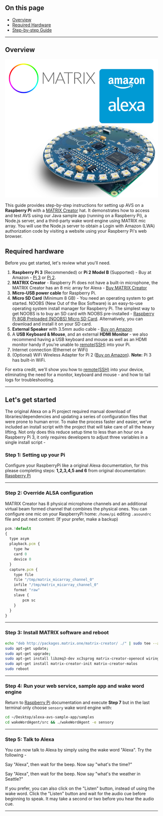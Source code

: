 ## On this page

* [Overview](#overview)
* [Required Hardware](#required-hardware)
* [Step-by-step Guide](#lets-get-started)

---

## Overview

![](/docs/Alexa/matrix-creator-alexa.png)

This guide provides step-by-step instructions for setting up AVS on a **Raspberry Pi** with a [MATRIX Creator](https://creator.matrix.one/) hat. It demonstrates how to access and test AVS using our Java sample app (running on a Raspberry Pi), a Node.js server, and a third-party wake word engine using MATRIX mic array. You will use the Node.js server to obtain a Login with Amazon (LWA) authorization code by visiting a website using your Raspberry Pi's web browser.

## Required hardware

Before you get started, let's review what you'll need.

1. **Raspberry Pi 3** (Recommended) or **Pi 2 Model B** (Supported)  - Buy at Amazon - [Pi 3](https://amzn.com/B01CD5VC92) or [Pi 2](http://amzn.com/B00T2U7R7I).
2. **MATRIX Creator** - Raspberry Pi does not have a built-in microphone, the MATRIX Creator has an 8 mic array for Alexa - [Buy MATRIX Creator](https://creator.matrix.one/#!/buy)
3. **Micro-USB power cable** for Raspberry Pi.
4. **Micro SD Card** (Minimum 8 GB) - You need an operating system to get started. NOOBS (New Out of the Box Software) is an easy-to-use operating system install manager for Raspberry Pi. The simplest way to get NOOBS is to buy an SD card with NOOBS pre-installed - [Raspberry Pi 8GB Preloaded (NOOBS) Micro SD Card](https://www.amazon.com/gp/product/B00ENPQ1GK/ref=oh_aui_detailpage_o01_s00?ie=UTF8&psc=1). Alternatively, you can download and install it on your SD card.
5. **External Speaker** with 3.5mm audio cable - [Buy on Amazon](http://amzn.com/B007OYAVLI)
6. A **USB Keyboard & Mouse**, and an external **HDMI Monitor** - we also recommend having a USB keyboard and mouse as well as an HDMI monitor handy if you're unable to [remote(SSH)][1] into your Pi.
7. Internet connection (Ethernet or WiFi)
8. (Optional) WiFi Wireless Adapter for Pi 2 ([Buy on Amazon](http://www.amazon.com/CanaKit-Raspberry-Wireless-Adapter-Dongle/dp/B00GFAN498/)).
   **Note:** Pi 3 has built-in WiFi.

For extra credit, we'll show you how to [remote(SSH)][1] into your device, eliminating the need for a monitor, keyboard and mouse - and how to tail logs for troubleshooting.

---

## Let's get started
The original Alexa on a Pi project required manual download of libraries/dependencies and updating a series of configuration files that were prone to human error. To make the process faster and easier, we’ve included an install script with the project that will take care of all the heavy lifting. Not only does this reduce setup time to less than an hour on a Raspberry Pi 3, it only requires developers to adjust three variables in a single install script -

### Step 1: Setting up your Pi
Configure your RaspberryPi like a original Alexa documentation, for this please completing steps: **1,2,3,4,5 and 6** from original documentation: [Raspberry Pi][2]

---

### Step 2: Override ALSA configuration

MATRIX Creator has 8 physical microphone channels and an additional virtual beam formed channel that combines the physical ones. You can configure one mic on your RaspberryPi home: `/home/pi` editing `.asoundrc` file and put next content: (If your prefer, make a backup)

``` javascript
pcm.!default
{
  type asym
  playback.pcm {
    type hw
    card 0
    device 0
  }
  capture.pcm {
    type file
    file "/tmp/matrix_micarray_channel_0"
    infile "/tmp/matrix_micarray_channel_0"
    format "raw"
    slave {
        pcm sc
    }
  }
}
```

---

### Step 3: Install MATRIX software and reboot
``` bash
echo "deb http://packages.matrix.one/matrix-creator/ ./" | sudo tee --append /etc/apt/sources.list;
sudo apt-get update;
sudo apt-get upgrade;
sudo apt-get install libzmq3-dev xc3sprog matrix-creator-openocd wiringpi cmake g++ git;
sudo apt-get install matrix-creator-init matrix-creator-malos
sudo reboot
```

---

### Step 4: Run your web service, sample app and wake word engine
Return to [Raspberry Pi][2] documentation and execute **Step 7** but in the last terminal only choose `sensory` wake word engine with:
``` bash
cd ~/Desktop/alexa-avs-sample-app/samples
cd wakeWordAgent/src && ./wakeWordAgent -e sensory
``` 

---

### Step 5: Talk to Alexa
You can now talk to Alexa by simply using the wake word "Alexa". Try the following -

Say "Alexa", then wait for the beep. Now say "what's the time?"

Say "Alexa", then wait for the beep. Now say "what's the weather in Seattle?"

If you prefer, you can also click on the "Listen" button, instead of using the wake word. Click the "Listen" button and wait for the audio cue before beginning to speak. It may take a second or two before you hear the audio cue.

---

[1]: https://github.com/alexa/alexa-avs-sample-app/wiki/Setup-SSH-&-VNC 
[2]: https://github.com/alexa/alexa-avs-sample-app/wiki/Raspberry-Pi#step-1-setting-up-your-pi 
